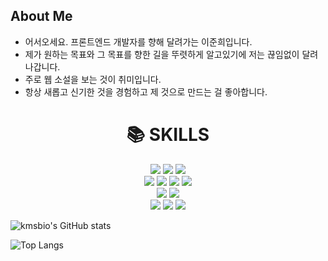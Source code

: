 
## About Me

<ul>
  <li>어서오세요. 프론트엔드 개발자를 향해 달려가는 이준희입니다.</li>
  <li>제가 원하는 목표와 그 목표를 향한 길을 뚜렷하게 알고있기에 저는 끊임없이 달려나갑니다.</li>
  <li>주로 웹 소설을 보는 것이 취미입니다.</li>
  <li>항상 새롭고 신기한 것을 경험하고 제 것으로 만드는 걸 좋아합니다.</li>
  </ul>

<div align=center><h1>📚 SKILLS</h1></div>

<div align=center>
  <img src="https://img.shields.io/badge/react-61DAFB?style=for-the-badge&logo=react&logoColor=black">
  <img src="https://img.shields.io/badge/github-181717?style=for-the-badge&logo=github&logoColor=white">
  <img src="https://img.shields.io/badge/firebase-FFCA28?style=for-the-badge&logo=firebase&logoColor=white">
  <br/>
  <img src="https://img.shields.io/badge/javascript-F7DF1E?style=for-the-badge&logo=javascript&logoColor=black">
  <img src="https://img.shields.io/badge/jquery-0769AD?style=for-the-badge&logo=jquery&logoColor=white">
  <img src="https://img.shields.io/badge/css-1572B6?style=for-the-badge&logo=css3&logoColor=white">
  <img src="https://img.shields.io/badge/html5-E34F26?style=for-the-badge&logo=html5&logoColor=white">
  <br/>
  <img src="https://img.shields.io/badge/bootstrap-7952B3?style=for-the-badge&logo=bootstrap&logoColor=white">
  <img src="https://img.shields.io/badge/fontawesome-339AF0?style=for-the-badge&logo=fontawesome&logoColor=white">
  <br/>
  <img src="https://img.shields.io/badge/node.js-339933?style=for-the-badge&logo=Node.js&logoColor=white">
  <img src="https://img.shields.io/badge/mysql-4479A1?style=for-the-badge&logo=mysql&logoColor=white">
  <img src="https://img.shields.io/badge/socket.io-010101?style=for-the-badge&logo=socket.io&logoColor=white">
  </div>
  
  ![kmsbio's GitHub stats](https://github-readme-stats.vercel.app/api?username=junHeeLee96)

  ![Top Langs](https://github-readme-stats.vercel.app/api/top-langs/?username=junheeLee96)
